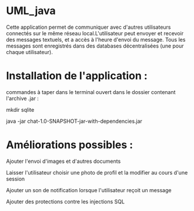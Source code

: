 # UML_java

Cette application permet de communiquer avec d'autres utilisateurs connectés sur le même
réseau local.L'utilisateur peut envoyer et recevoir des messages textuels, et a accès à l'heure d'envoi 
du message. Tous les messages sont enregistrés dans des databases décentralisées
(une pour chaque utilisateur).

# Installation de l'application : 

commandes à taper dans le terminal ouvert dans le dossier contenant l'archive .jar :

mkdir sqlite

java -jar chat-1.0-SNAPSHOT-jar-with-dependencies.jar



# Améliorations possibles :

Ajouter l'envoi d'images et d'autres documents

Laisser l'utilisateur choisir une photo de profil et la modifier au cours d'une session

Ajouter un son de notification lorsque l'utilisateur reçoit un message

Ajouter des protections contre les injections SQL 

